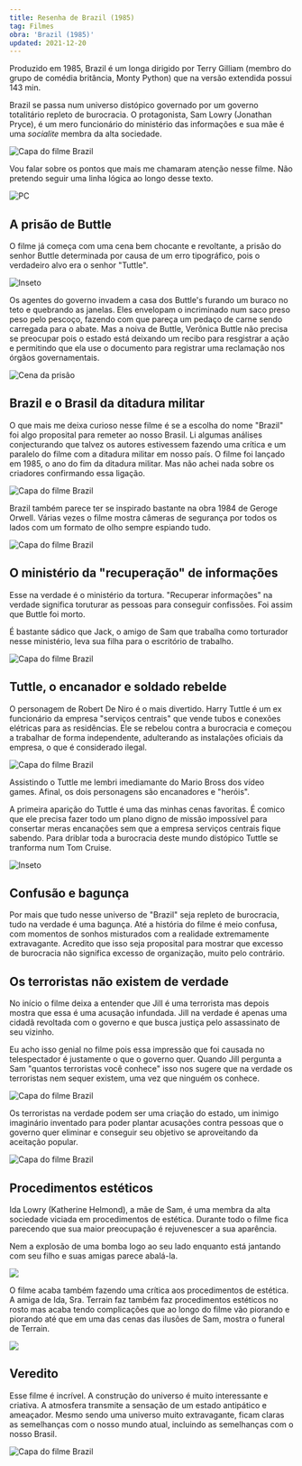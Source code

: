 ```yaml
---
title: Resenha de Brazil (1985)
tag: Filmes
obra: 'Brazil (1985)'
updated: 2021-12-20
---
```


Produzido em 1985, Brazil é um longa dirigido por Terry Gilliam (membro do grupo de comédia britância, Monty Python) que na versão extendida possui 143 min.

Brazil se passa num universo distópico governado por um governo totalitário repleto de burocracia. O protagonista, Sam Lowry (Jonathan Pryce), é um mero funcionário do ministério das informações e sua mãe é uma *socialite* membra da alta sociedade.

![Capa do filme Brazil](/assets/filmes/brazil/brazil-capa.jpg)

Vou falar sobre os pontos que mais me chamaram atenção nesse filme. Não pretendo seguir uma linha lógica ao longo desse texto.

![PC](/assets/filmes/brazil/tela.gif)

## A prisão de Buttle

O filme já começa com uma cena bem chocante e revoltante, a prisão do senhor Buttle determinada por causa de um erro tipográfico, pois o verdadeiro alvo era o senhor "Tuttle".

![Inseto](/assets/filmes/brazil/inseto.gif)

Os agentes do governo invadem a casa dos Buttle's furando um buraco no teto e quebrando as janelas. Eles envelopam o incriminado num saco preso peso pelo pescoço, fazendo com que pareça um pedaço de carne sendo carregada para o abate. Mas a noiva de Buttle, Verônica Buttle não precisa se preocupar pois o estado está deixando um recibo para resgistrar a ação e permitindo que ela use o documento para registrar uma reclamação nos órgãos governamentais.

<!-- ![Cena da prisão](/assets/filmes/brazil/arrest1.gif) -->
![Cena da prisão](/assets/filmes/brazil/arrest3.gif)


## Brazil e o Brasil da ditadura militar

O que mais me deixa curioso nesse filme é se a escolha do nome "Brazil" foi algo proposital para remeter ao nosso Brasil. Li algumas análises conjecturando que talvez os autores estivessem fazendo uma crítica e um paralelo do filme com a ditadura militar em nosso país. O filme foi lançado em 1985, o ano do fim da ditadura militar. Mas não achei nada sobre os criadores confirmando essa ligação.

![Capa do filme Brazil](/assets/filmes/brazil/preso.png)

Brazil também parece ter se inspirado bastante na obra 1984 de Geroge Orwell. Várias vezes o filme mostra câmeras de segurança por todos os lados com um formato de olho sempre espiando tudo.

![Capa do filme Brazil](/assets/filmes/brazil/carimbo.png)


## O ministério da "recuperação" de informações

Esse na verdade é o ministério da tortura. "Recuperar informações" na verdade significa toruturar as pessoas para conseguir confissões. Foi assim que Buttle foi morto.

É bastante sádico que Jack, o amigo de Sam que trabalha como torturador nesse ministério, leva sua filha para o escritório de trabalho.

![Capa do filme Brazil](/assets/filmes/brazil/fim.png)

## Tuttle, o encanador e soldado rebelde

O personagem de Robert De Niro é o mais divertido. Harry Tuttle é um ex funcionário da empresa "serviços centrais" que vende tubos e conexões elétricas para as residências. Ele se rebelou contra a burocracia e começou a trabalhar de forma independente, adulterando as instalações oficiais da empresa, o que é considerado ilegal.

![Capa do filme Brazil](/assets/filmes/brazil/tuttle.png)

Assistindo o Tuttle me lembri imediamante do Mario Bross dos vídeo games. Afinal, os dois personagens são encanadores e "heróis".

A primeira aparição do Tuttle é uma das minhas cenas favoritas. É comico que ele precisa fazer todo um plano digno de missão impossível para consertar meras encanações sem que a empresa serviços centrais fique sabendo. Para driblar toda a burocracia deste mundo distópico Tuttle se tranforma num Tom Cruise.

![Inseto](/assets/filmes/brazil/merda.png)

## Confusão e bagunça

Por mais que tudo nesse universo de "Brazil" seja repleto de burocracia, tudo na verdade é uma bagunça. Até a história do filme é meio confusa, com momentos de sonhos misturados com a realidade extremamente extravagante. Acredito que isso seja proposital para mostrar que excesso de burocracia não significa excesso de organização, muito pelo contrário.

## Os terroristas não existem de verdade

No início o filme deixa a entender que Jill é uma terrorista mas depois mostra que essa é uma acusação infundada. Jill na verdade é apenas uma cidadã revoltada com o governo e que busca justiça pelo assassinato de seu vizinho.

Eu acho isso genial no filme pois essa impressão que foi causada no telespectador é justamente o que o governo quer. Quando Jill pergunta a Sam "quantos terroristas você conhece" isso nos sugere que na verdade os terroristas nem sequer existem, uma vez que ninguém os conhece.

![Capa do filme Brazil](/assets/filmes/brazil/conhece.png)

Os terroristas na verdade podem ser uma criação do estado, um inimigo imaginário inventado para poder plantar acusações contra pessoas que o governo quer eliminar e conseguir seu objetivo se aproveitando da aceitação popular.

![Capa do filme Brazil](/assets/filmes/brazil/bomba.png)

## Procedimentos estéticos

Ida Lowry (Katherine Helmond), a mãe de Sam, é uma membra da alta sociedade viciada em procedimentos de estética. Durante todo o filme fica parecendo que sua maior preocupação é rejuvenescer a sua aparência.

Nem a explosão de uma bomba logo ao seu lado enquanto está jantando com seu filho e suas amigas parece abalá-la.

![](/assets/filmes/brazil/beleza.png)

O filme acaba também fazendo uma crítica aos procedimentos de estética. A amiga de Ida, Sra. Terrain faz também faz procedimentos estéticos no rosto mas acaba tendo complicações que ao longo do filme vão piorando e piorando até que em uma das cenas das ilusões de Sam, mostra o funeral de Terrain.

![](/assets/filmes/brazil/enterro.png)

## Veredito

Esse filme é incrível. A construção do universo é muito interessante e criativa. A atmosfera transmite a sensação de um estado antipático e ameaçador. Mesmo sendo uma universo muito extravagante, ficam claras as semelhanças com o nosso mundo atual, incluindo as semelhanças com o nosso Brasil.

![Capa do filme Brazil](/assets/filmes/brazil/papeis.png)
